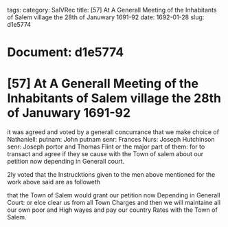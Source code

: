 tags: 
category: SalVRec
title: [57] At A Generall Meeting of the Inhabitants of Salem village the 28th of Januwary 1691-92
date: 1692-01-28
slug: d1e5774




# Document: d1e5774


# [57] At A Generall Meeting of the Inhabitants of Salem village the 28th of Januwary 1691-92 

it was agreed and voted by a generall concurrance that we make choice of Nathaniell: putnam: John putnam senr: Frances Nurs: Joseph Hutchinson senr: Joseph portor and Thomas Flint or the major part of them: for to transact and agree if they se cause with the Town of salem about our petition now depending in Generall court.

2ly voted that the Instrucktions given to the men above mentioned for the work above said are as followeth

that the Town of Salem would grant our petition now Depending in Generall Court: or elce clear us from all Town Charges and then we will maintaine all our own poor and High wayes and pay our country Rates with the Town of Salem.
